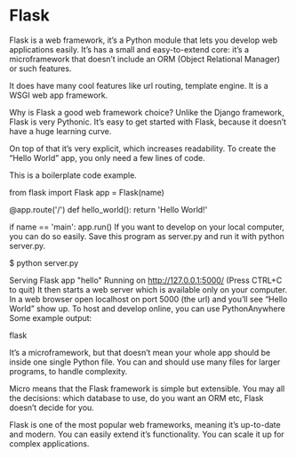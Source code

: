 # Flask

Flask is a web framework, it’s a Python module that lets you develop web applications easily. It’s has a small and easy-to-extend core: it’s a microframework that doesn’t include an ORM (Object Relational Manager) or such features.

It does have many cool features like url routing, template engine. It is a WSGI web app framework.

Why is Flask a good web framework choice? Unlike the Django framework, Flask is very Pythonic. It’s easy to get started with Flask, because it doesn’t have a huge learning curve.

On top of that it’s very explicit, which increases readability. To create the “Hello World” app, you only need a few lines of code.

This is a boilerplate code example.

from flask import Flask app = Flask(name)

@app.route('/') def hello_world(): return 'Hello World!'

if name == 'main': app.run() If you want to develop on your local computer, you can do so easily. Save this program as server.py and run it with python server.py.

$ python server.py

Serving Flask app "hello"
Running on http://127.0.0.1:5000/ (Press CTRL+C to quit) It then starts a web server which is available only on your computer. In a web browser open localhost on port 5000 (the url) and you’ll see “Hello World” show up. To host and develop online, you can use PythonAnywhere
Some example output:

flask

It’s a microframework, but that doesn’t mean your whole app should be inside one single Python file. You can and should use many files for larger programs, to handle complexity.

Micro means that the Flask framework is simple but extensible. You may all the decisions: which database to use, do you want an ORM etc, Flask doesn’t decide for you.

Flask is one of the most popular web frameworks, meaning it’s up-to-date and modern. You can easily extend it’s functionality. You can scale it up for complex applications.